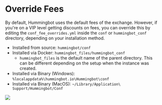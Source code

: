 # Override Fees

By default, Hummingbot uses the default fees of the exchange. However, if you're on a VIP level getting discounts on fees, you can override this by editing the `conf_fee_overrides.yml` inside the `conf` or `hummingbot_conf` directory, depending on your installation method.

- Installed from source: `hummingbot/conf`
- Installed via Docker: `hummingbot_files/hummingbot_conf`
  - `hummingbot_files` is the default name of the parent directory. This can be different depending on the setup
    when the instance was created.
- Installed via Binary (Windows): `%localappdata%\hummingbot.io\Hummingbot\conf`
- Installed via Binary (MacOS): `~/Library/Application\ Support/Hummingbot/Conf`

![](/img/fees-override.png)

<Callout
  type="note"
  body="Exit and restart Hummingbot for the changes to take effect."
/>
